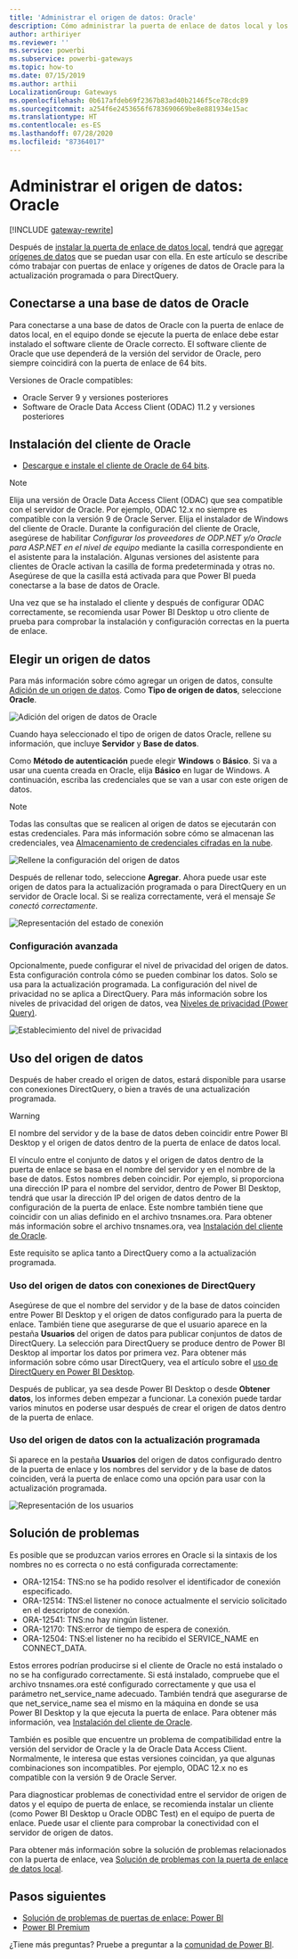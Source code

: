 ```yaml
---
title: 'Administrar el origen de datos: Oracle'
description: Cómo administrar la puerta de enlace de datos local y los orígenes de datos que pertenecen a esa puerta de enlace.
author: arthiriyer
ms.reviewer: ''
ms.service: powerbi
ms.subservice: powerbi-gateways
ms.topic: how-to
ms.date: 07/15/2019
ms.author: arthii
LocalizationGroup: Gateways
ms.openlocfilehash: 0b617afdeb69f2367b83ad40b2146f5ce78cdc89
ms.sourcegitcommit: a254f6e2453656f6783690669be8e881934e15ac
ms.translationtype: HT
ms.contentlocale: es-ES
ms.lasthandoff: 07/28/2020
ms.locfileid: "87364017"
---
```

# <a name="manage-your-data-source---oracle"></a>Administrar el origen de datos: Oracle

[!INCLUDE [gateway-rewrite](../includes/gateway-rewrite.md)]

Después de [instalar la puerta de enlace de datos local](/data-integration/gateway/service-gateway-install), tendrá que [agregar orígenes de datos](service-gateway-data-sources.md#add-a-data-source) que se puedan usar con ella. En este artículo se describe cómo trabajar con puertas de enlace y orígenes de datos de Oracle para la actualización programada o para DirectQuery.

## <a name="connect-to-an-oracle-database"></a>Conectarse a una base de datos de Oracle
Para conectarse a una base de datos de Oracle con la puerta de enlace de datos local, en el equipo donde se ejecute la puerta de enlace debe estar instalado el software cliente de Oracle correcto. El software cliente de Oracle que use dependerá de la versión del servidor de Oracle, pero siempre coincidirá con la puerta de enlace de 64 bits.

Versiones de Oracle compatibles: 
- Oracle Server 9 y versiones posteriores
- Software de Oracle Data Access Client (ODAC) 11.2 y versiones posteriores

## <a name="install-the-oracle-client"></a>Instalación del cliente de Oracle
- [Descargue e instale el cliente de Oracle de 64 bits](https://www.oracle.com/database/technologies/odac-downloads.html).

> [!NOTE]
> Elija una versión de Oracle Data Access Client (ODAC) que sea compatible con el servidor de Oracle. Por ejemplo, ODAC 12.x no siempre es compatible con la versión 9 de Oracle Server.
> Elija el instalador de Windows del cliente de Oracle.
> Durante la configuración del cliente de Oracle, asegúrese de habilitar *Configurar los proveedores de ODP.NET y/o Oracle para ASP.NET en el nivel de equipo* mediante la casilla correspondiente en el asistente para la instalación. Algunas versiones del asistente para clientes de Oracle activan la casilla de forma predeterminada y otras no. Asegúrese de que la casilla está activada para que Power BI pueda conectarse a la base de datos de Oracle.
 
Una vez que se ha instalado el cliente y después de configurar ODAC correctamente, se recomienda usar Power BI Desktop u otro cliente de prueba para comprobar la instalación y configuración correctas en la puerta de enlace.

## <a name="add-a-data-source"></a>Elegir un origen de datos

Para más información sobre cómo agregar un origen de datos, consulte [Adición de un origen de datos](service-gateway-data-sources.md#add-a-data-source). Como **Tipo de origen de datos**, seleccione **Oracle**.

![Adición del origen de datos de Oracle](media/service-gateway-onprem-manage-oracle/data-source-oracle.png)

Cuando haya seleccionado el tipo de origen de datos Oracle, rellene su información, que incluye **Servidor** y **Base de datos**. 

Como **Método de autenticación** puede elegir **Windows** o **Básico**. Si va a usar una cuenta creada en Oracle, elija **Básico** en lugar de Windows. A continuación, escriba las credenciales que se van a usar con este origen de datos.

> [!NOTE]
> Todas las consultas que se realicen al origen de datos se ejecutarán con estas credenciales. Para más información sobre cómo se almacenan las credenciales, vea [Almacenamiento de credenciales cifradas en la nube](service-gateway-data-sources.md#store-encrypted-credentials-in-the-cloud).

![Rellene la configuración del origen de datos](media/service-gateway-onprem-manage-oracle/data-source-oracle2.png)

Después de rellenar todo, seleccione **Agregar**. Ahora puede usar este origen de datos para la actualización programada o para DirectQuery en un servidor de Oracle local. Si se realiza correctamente, verá el mensaje *Se conectó correctamente*.

![Representación del estado de conexión](media/service-gateway-onprem-manage-oracle/datasourcesettings4.png)

### <a name="advanced-settings"></a>Configuración avanzada

Opcionalmente, puede configurar el nivel de privacidad del origen de datos. Esta configuración controla cómo se pueden combinar los datos. Solo se usa para la actualización programada. La configuración del nivel de privacidad no se aplica a DirectQuery. Para más información sobre los niveles de privacidad del origen de datos, vea [Niveles de privacidad (Power Query)](https://support.office.com/article/Privacy-levels-Power-Query-CC3EDE4D-359E-4B28-BC72-9BEE7900B540).

![Establecimiento del nivel de privacidad](media/service-gateway-onprem-manage-oracle/datasourcesettings9.png)

## <a name="use-the-data-source"></a>Uso del origen de datos

Después de haber creado el origen de datos, estará disponible para usarse con conexiones DirectQuery, o bien a través de una actualización programada.

> [!WARNING]
> El nombre del servidor y de la base de datos deben coincidir entre Power BI Desktop y el origen de datos dentro de la puerta de enlace de datos local.

El vínculo entre el conjunto de datos y el origen de datos dentro de la puerta de enlace se basa en el nombre del servidor y en el nombre de la base de datos. Estos nombres deben coincidir. Por ejemplo, si proporciona una dirección IP para el nombre del servidor, dentro de Power BI Desktop, tendrá que usar la dirección IP del origen de datos dentro de la configuración de la puerta de enlace. Este nombre también tiene que coincidir con un alias definido en el archivo tnsnames.ora. Para obtener más información sobre el archivo tnsnames.ora, vea [Instalación del cliente de Oracle](#install-the-oracle-client).

Este requisito se aplica tanto a DirectQuery como a la actualización programada.

### <a name="use-the-data-source-with-directquery-connections"></a>Uso del origen de datos con conexiones de DirectQuery

Asegúrese de que el nombre del servidor y de la base de datos coinciden entre Power BI Desktop y el origen de datos configurado para la puerta de enlace. También tiene que asegurarse de que el usuario aparece en la pestaña **Usuarios** del origen de datos para publicar conjuntos de datos de DirectQuery. La selección para DirectQuery se produce dentro de Power BI Desktop al importar los datos por primera vez. Para obtener más información sobre cómo usar DirectQuery, vea el artículo sobre el [uso de DirectQuery en Power BI Desktop](desktop-use-directquery.md).

Después de publicar, ya sea desde Power BI Desktop o desde **Obtener datos**, los informes deben empezar a funcionar. La conexión puede tardar varios minutos en poderse usar después de crear el origen de datos dentro de la puerta de enlace.

### <a name="use-the-data-source-with-scheduled-refresh"></a>Uso del origen de datos con la actualización programada

Si aparece en la pestaña **Usuarios** del origen de datos configurado dentro de la puerta de enlace y los nombres del servidor y de la base de datos coinciden, verá la puerta de enlace como una opción para usar con la actualización programada.

![Representación de los usuarios](media/service-gateway-onprem-manage-oracle/powerbi-gateway-enterprise-schedule-refresh.png)

## <a name="troubleshooting"></a>Solución de problemas

Es posible que se produzcan varios errores en Oracle si la sintaxis de los nombres no es correcta o no está configurada correctamente:

* ORA-12154: TNS:no se ha podido resolver el identificador de conexión especificado.
* ORA-12514: TNS:el listener no conoce actualmente el servicio solicitado en el descriptor de conexión.
* ORA-12541: TNS:no hay ningún listener.
* ORA-12170: TNS:error de tiempo de espera de conexión.
* ORA-12504: TNS:el listener no ha recibido el SERVICE_NAME en CONNECT_DATA.

Estos errores podrían producirse si el cliente de Oracle no está instalado o no se ha configurado correctamente. Si está instalado, compruebe que el archivo tnsnames.ora esté configurado correctamente y que usa el parámetro net_service_name adecuado. También tendrá que asegurarse de que net_service_name sea el mismo en la máquina en donde se usa Power BI Desktop y la que ejecuta la puerta de enlace. Para obtener más información, vea [Instalación del cliente de Oracle](#install-the-oracle-client).

También es posible que encuentre un problema de compatibilidad entre la versión del servidor de Oracle y la de Oracle Data Access Client. Normalmente, le interesa que estas versiones coincidan, ya que algunas combinaciones son incompatibles. Por ejemplo, ODAC 12.x no es compatible con la versión 9 de Oracle Server.

Para diagnosticar problemas de conectividad entre el servidor de origen de datos y el equipo de puerta de enlace, se recomienda instalar un cliente (como Power BI Desktop u Oracle ODBC Test) en el equipo de puerta de enlace. Puede usar el cliente para comprobar la conectividad con el servidor de origen de datos.

Para obtener más información sobre la solución de problemas relacionados con la puerta de enlace, vea [Solución de problemas con la puerta de enlace de datos local](/data-integration/gateway/service-gateway-tshoot).

## <a name="next-steps"></a>Pasos siguientes

* [Solución de problemas de puertas de enlace: Power BI](service-gateway-onprem-tshoot.md)
* [Power BI Premium](../admin/service-premium-what-is.md)

¿Tiene más preguntas? Pruebe a preguntar a la [comunidad de Power BI](https://community.powerbi.com/).
